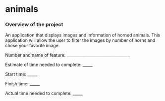 # animals

### Overview of the project
An application that displays images and information of horned animals. This application will allow the user to filter the images by number of horns and chose your favorite image.


Number and name of feature: ________________________________

Estimate of time needed to complete: _____

Start time: _____

Finish time: _____

Actual time needed to complete: _____